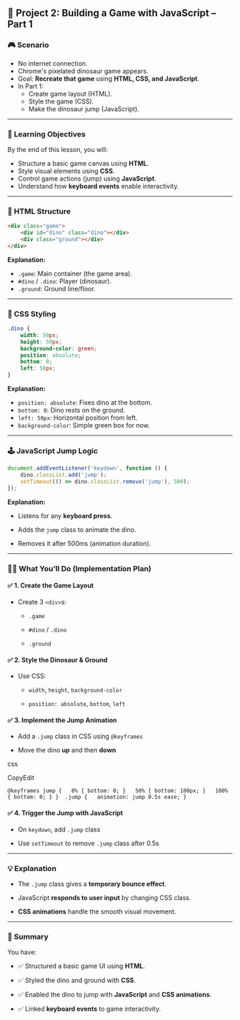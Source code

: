 ## 🦖 Project 2: Building a Game with JavaScript – Part 1

### 🎮 Scenario

- No internet connection.
- Chrome's pixelated dinosaur game appears.
- Goal: **Recreate that game** using **HTML, CSS, and JavaScript**.
- In Part 1:
    - Create game layout (HTML).
    - Style the game (CSS).
    - Make the dinosaur jump (JavaScript).

---

### 🎯 Learning Objectives

By the end of this lesson, you will:

- Structure a basic game canvas using **HTML**.
- Style visual elements using **CSS**.
- Control game actions (jump) using **JavaScript**.
- Understand how **keyboard events** enable interactivity.

---

### 🧱 HTML Structure

```html
<div class="game">   
	<div id="dino" class="dino"></div>   
	<div class="ground"></div> 
</div>
```

**Explanation:**

- `.game`: Main container (the game area).
- `#dino` / `.dino`: Player (dinosaur).
- `.ground`: Ground line/floor.

---

### 🎨 CSS Styling

```css
.dino {   
	width: 50px;   
	height: 50px;   
	background-color: green;   
	position: absolute;   
	bottom: 0;   
	left: 50px; 
}
```
**Explanation:**

- `position: absolute`: Fixes dino at the bottom.
- `bottom: 0`: Dino rests on the ground.
- `left: 50px`: Horizontal position from left.
- `background-color`: Simple green box for now.

---

### 🕹️ JavaScript Jump Logic

```js
document.addEventListener('keydown', function () {
	dino.classList.add('jump');   
	setTimeout(() => dino.classList.remove('jump'), 500); 
});
```

**Explanation:**

- Listens for any **keyboard press**.
    
- Adds the `jump` class to animate the dino.
    
- Removes it after 500ms (animation duration).
    

---

### 🧑‍🔧 What You’ll Do (Implementation Plan)

#### ✅ 1. Create the Game Layout

- Create 3 `<div>`s:
    
    - `.game`
        
    - `#dino` / `.dino`
        
    - `.ground`
        

#### ✅ 2. Style the Dinosaur & Ground

- Use CSS:
    
    - `width`, `height`, `background-color`
        
    - `position: absolute`, `bottom`, `left`
        

#### ✅ 3. Implement the Jump Animation

- Add a `.jump` class in CSS using `@keyframes`
    
- Move the dino **up** and then **down**
    

css

CopyEdit

`@keyframes jump {   0% { bottom: 0; }   50% { bottom: 100px; }   100% { bottom: 0; } }  .jump {   animation: jump 0.5s ease; }`

#### ✅ 4. Trigger the Jump with JavaScript

- On `keydown`, add `.jump` class
    
- Use `setTimeout` to remove `.jump` class after 0.5s
    

---

### 💡 Explanation

- The `.jump` class gives a **temporary bounce effect**.
    
- JavaScript **responds to user input** by changing CSS class.
    
- **CSS animations** handle the smooth visual movement.
    

---

### 📌 Summary

You have:

- ✅ Structured a basic game UI using **HTML**.
    
- ✅ Styled the dino and ground with **CSS**.
    
- ✅ Enabled the dino to jump with **JavaScript** and **CSS animations**.
    
- ✅ Linked **keyboard events** to game interactivity.